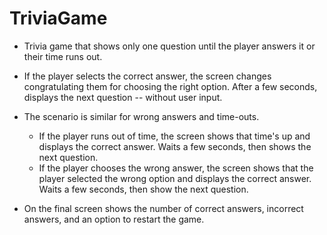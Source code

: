 # TriviaGame


* Trivia game that shows only one question until the player answers it or their time runs out.

* If the player selects the correct answer, the screen changes congratulating them for choosing the right option. After a few seconds, displays the next question -- without user input.

* The scenario is similar for wrong answers and time-outs.

  * If the player runs out of time, the screen shows that time's up and displays the correct answer. Waits a few seconds, then shows the next question.
  * If the player chooses the wrong answer, the screen shows that the player selected the wrong option and displays the correct answer. Waits a few seconds, then show the next question.

* On the final screen shows the number of correct answers, incorrect answers, and an option to restart the game.